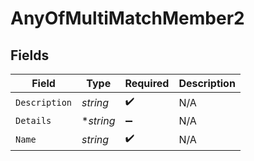 # AnyOfMultiMatchMember2


## Fields

| Field              | Type               | Required           | Description        |
| ------------------ | ------------------ | ------------------ | ------------------ |
| `Description`      | *string*           | :heavy_check_mark: | N/A                |
| `Details`          | **string*          | :heavy_minus_sign: | N/A                |
| `Name`             | *string*           | :heavy_check_mark: | N/A                |